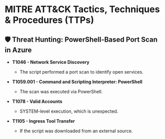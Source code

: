 # MITRE ATT&CK Tactics, Techniques & Procedures (TTPs)
## 🛡️ Threat Hunting: PowerShell-Based Port Scan in Azure

- **T1046 - Network Service Discovery**  
  - The script performed a port scan to identify open services.

- **T1059.001 - Command and Scripting Interpreter: PowerShell**  
  - The scan was executed via PowerShell.

- **T1078 - Valid Accounts**  
  - SYSTEM-level execution, which is unexpected.

- **T1105 - Ingress Tool Transfer**  
  - If the script was downloaded from an external source.

